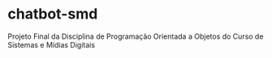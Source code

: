 # chatbot-smd
Projeto Final da Disciplina de Programação Orientada a Objetos do Curso de Sistemas e Mídias Digitais
